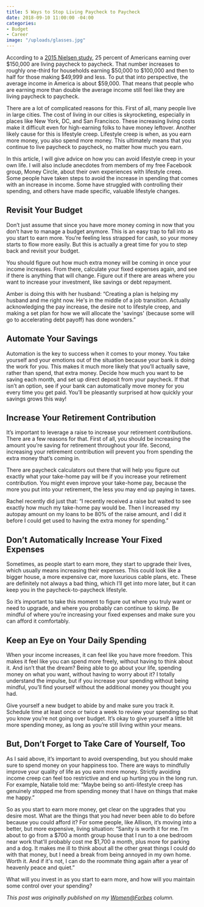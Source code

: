 ```yaml
---
title: 5 Ways to Stop Living Paycheck to Paycheck
date: 2018-09-10 11:00:00 -04:00
categories:
- Budget
- Career
image: "/uploads/glasses.jpg"
---
```


According to a [2015 Nielsen study](https://www.fa-mag.com/news/nielsen--even-many-high-earners-live-paycheck-to-paycheck-22704.html), 25 percent of Americans earning over $150,000 are living paycheck to paycheck. That number increases to roughly one-third for households earning $50,000 to $100,000 and then to half for those making $49,999 and less. To put that into perspective, the average income in America is about $59,000. That means that people who are earning more than double the average income still feel like they are living paycheck to paycheck.

There are a lot of complicated reasons for this. First of all, many people live in large cities. The cost of living in our cities is skyrocketing, especially in places like New York, DC, and San Francisco. These increasing living costs make it difficult even for high-earning folks to have money leftover. Another likely cause for this is lifestyle creep. Lifestyle creep is when, as you earn more money, you also spend more money. This ultimately means that you continue to live paycheck to paycheck, no matter how much you earn.

In this article, I will give advice on how you can avoid lifestyle creep in your own life. I will also include anecdotes from members of my free Facebook group, Money Circle, about their own experiences with lifestyle creep. Some people have taken steps to avoid the increase in spending that comes with an increase in income. Some have struggled with controlling their spending, and others have made specific, valuable lifestyle changes.

## Revisit Your Budget

Don’t just assume that since you have more money coming in now that you don’t have to manage a budget anymore. This is an easy trap to fall into as you start to earn more. You’re feeling less strapped for cash, so your money starts to flow more easily. But this is actually a great time for you to step back and revisit your budget.

You should figure out how much extra money will be coming in once your income increases. From there, calculate your fixed expenses again, and see if there is anything that will change. Figure out if there are areas where you want to increase your investment, like savings or debt repayment.

Amber is doing this with her husband: “Creating a plan is helping my husband and me right now. He's in the middle of a job transition. Actually acknowledging the pay increase, the desire not to lifestyle creep, and making a set plan for how we will allocate the 'savings' (because some will go to accelerating debt payoff) has done wonders.”

## Automate Your Savings

Automation is the key to success when it comes to your money. You take yourself and your emotions out of the situation because your bank is doing the work for you. This makes it much more likely that you’ll actually save, rather than spend, that extra money. Decide how much you want to be saving each month, and set up direct deposit from your paycheck. If that isn’t an option, see if your bank can automatically move money for you every time you get paid. You’ll be pleasantly surprised at how quickly your savings grows this way!

## Increase Your Retirement Contribution

It’s important to leverage a raise to increase your retirement contributions. There are a few reasons for that. First of all, you should be increasing the amount you’re saving for retirement throughout your life. Second, increasing your retirement contribution will prevent you from spending the extra money that’s coming in.

There are paycheck calculators out there that will help you figure out exactly what your take-home pay will be if you increase your retirement contribution. You might even improve your take-home pay, because the more you put into your retirement, the less you may end up paying in taxes.

Rachel recently did just that: “I recently received a raise but waited to see exactly how much my take-home pay would be. Then I increased my autopay amount on my loans to be 80% of the raise amount, and I did it before I could get used to having the extra money for spending.”

## Don’t Automatically Increase Your Fixed Expenses

Sometimes, as people start to earn more, they start to upgrade their lives, which usually means increasing their expenses. This could look like a bigger house, a more expensive car, more luxurious cable plans, etc. These are definitely not always a bad thing, which I’ll get into more later, but it can keep you in the paycheck-to-paycheck lifestyle.

So it’s important to take this moment to figure out where you truly want or need to upgrade, and where you probably can continue to skimp. Be mindful of where you’re increasing your fixed expenses and make sure you can afford it comfortably.

## Keep an Eye on Your Daily Spending

When your income increases, it can feel like you have more freedom. This makes it feel like you can spend more freely, without having to think about it. And isn’t that the dream? Being able to go about your life, spending money on what you want, without having to worry about it? I totally understand the impulse, but if you increase your spending without being mindful, you’ll find yourself without the additional money you thought you had.

Give yourself a new budget to abide by and make sure you track it. Schedule time at least once or twice a week to review your spending so that you know you’re not going over budget. It’s okay to give yourself a little bit more spending money, as long as you’re still living within your means.

## But, Don’t Forget to Take Care of Yourself, Too

As I said above, it’s important to avoid overspending, but you should make sure to spend money on your happiness too. There are ways to mindfully improve your quality of life as you earn more money. Strictly avoiding income creep can feel too restrictive and end up hurting you in the long run. For example, Natalie told me: “Maybe being so anti-lifestyle creep has genuinely stopped me from spending money that I have on things that make me happy.”

So as you start to earn more money, get clear on the upgrades that you desire most. What are the things that you had never been able to do before because you could afford it? For some people, like Allison, it’s moving into a better, but more expensive, living situation: “Sanity is worth it for me. I'm about to go from a $700 a month group house that I run to a one bedroom near work that'll probably cost me $1,700 a month, plus more for parking and a dog. It makes me ill to think about all the other great things I could do with that money, but I need a break from being annoyed in my own home. Worth it. And if it's not, I can do the roommate thing again after a year of heavenly peace and quiet.”

What will you invest in as you start to earn more, and how will you maintain some control over your spending?

*This post was originally published on my [Women@Forbes](https://www.forbes.com/sites/maggiegermano/2018/08/29/how-to-avoid-unnecessary-income-creep/#3a69f99842df) column.*